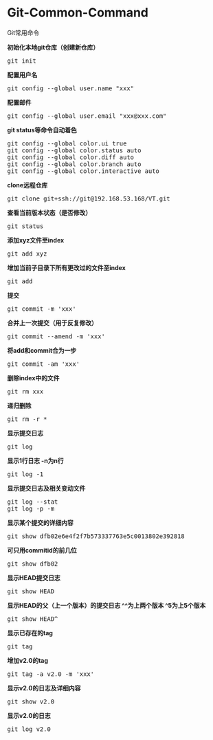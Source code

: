 # Git-Common-Command
Git常用命令

<b>初始化本地git仓库（创建新仓库）</b>
<pre>
git init
</pre>

<b>配置用户名</b>
<pre>git config --global user.name "xxx"</pre>

<b>配置邮件</b>
<pre>git config --global user.email "xxx@xxx.com"</pre>

<b>git status等命令自动着色</b>
<pre>git config --global color.ui true
git config --global color.status auto
git config --global color.diff auto
git config --global color.branch auto
git config --global color.interactive auto</pre>

<b>clone远程仓库</b>
<pre>
git clone git+ssh://git@192.168.53.168/VT.git</pre>

<b>查看当前版本状态（是否修改）</b>
<pre>git status</pre>

<b>添加xyz文件至index</b>
<pre>git add xyz</pre>

<b>增加当前子目录下所有更改过的文件至index</b>
<pre>git add</pre>

<b>提交</b>
<pre>git commit -m 'xxx'</pre>

<b>合并上一次提交（用于反复修改）</b>
<pre>git commit --amend -m 'xxx'</pre>

<b>将add和commit合为一步</b>
<pre>git commit -am 'xxx'</pre>

<b>删除index中的文件</b>
<pre>git rm xxx</pre>

<b>递归删除</b>
<pre>git rm -r *</pre>

<b>显示提交日志</b>
<pre>git log</pre>

<b>显示1行日志 -n为n行</b>
<pre>git log -1</pre>

<b>显示提交日志及相关变动文件</b>
<pre>git log --stat
git log -p -m</pre>

<b>显示某个提交的详细内容</b>
<pre>
git show dfb02e6e4f2f7b573337763e5c0013802e392818</pre>

<b>可只用commitid的前几位</b>
<pre>git show dfb02</pre>

<b>显示HEAD提交日志</b>
<pre>git show HEAD</pre>

<b>显示HEAD的父（上一个版本）的提交日志 ^^为上两个版本 ^5为上5个版本</b>
<pre>git show HEAD^</pre>

<b>显示已存在的tag</b>
<pre>git tag</pre>

<b>增加v2.0的tag</b>
<pre>git tag -a v2.0 -m 'xxx'</pre>

<b>显示v2.0的日志及详细内容</b>
<pre>git show v2.0</pre>

<b>显示v2.0的日志</b>
<pre>git log v2.0</pre>
